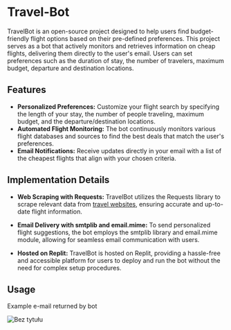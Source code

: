 # Travel-Bot

TravelBot is an open-source project designed to help users find budget-friendly flight options based on their pre-defined preferences. This project serves as a bot that actively monitors and retrieves information on cheap flights, delivering them directly to the user's email. Users can set preferences such as the duration of stay, the number of travelers, maximum budget, departure and destination locations.

## Features
- **Personalized Preferences:** Customize your flight search by specifying the length of your stay, the number of people traveling, maximum budget, and the departure/destination locations.
- **Automated Flight Monitoring:** The bot continuously monitors various flight databases and sources to find the best deals that match the user's preferences.
- **Email Notifications:** Receive updates directly in your email with a list of the cheapest flights that align with your chosen criteria.
## Implementation Details

- **Web Scraping with Requests:** TravelBot utilizes the Requests library to scrape relevant data from [travel websites](https://www.azair.eu/), ensuring accurate and up-to-date flight information.

- **Email Delivery with smtplib and email.mime:** To send personalized flight suggestions, the bot employs the smtplib library and email.mime module, allowing for seamless email communication with users.

- **Hosted on Replit:** TravelBot is hosted on Replit, providing a hassle-free and accessible platform for users to deploy and run the bot without the need for complex setup procedures.

## Usage 
Example e-mail returned by bot

![Bez tytułu](https://github.com/katarzynamichalskaa/Travel-Bot/assets/92379328/c6772a1d-cdc4-41e3-afb2-03c0add389c5)
